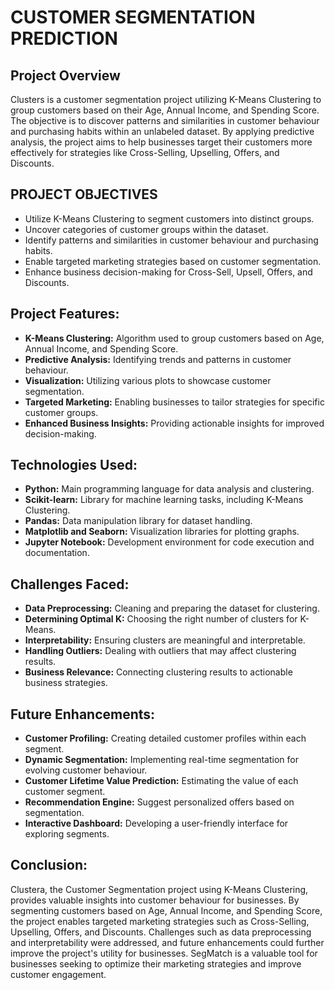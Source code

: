# CUSTOMER SEGMENTATION PREDICTION

## Project Overview
Clusters is a customer segmentation project utilizing K-Means Clustering to group customers based on their Age, Annual Income, and Spending Score. The objective is to discover patterns and similarities in customer behaviour and purchasing habits within an unlabeled dataset. By applying predictive analysis, the project aims to help businesses target their customers more effectively for strategies like Cross-Selling, Upselling, Offers, and Discounts.

## PROJECT OBJECTIVES
- Utilize K-Means Clustering to segment customers into distinct groups.
- Uncover categories of customer groups within the dataset.
- Identify patterns and similarities in customer behaviour and purchasing habits.
- Enable targeted marketing strategies based on customer segmentation.
- Enhance business decision-making for Cross-Sell, Upsell, Offers, and Discounts.

## Project Features:
- **K-Means Clustering:** Algorithm used to group customers based on Age, Annual Income, and Spending Score.
- **Predictive Analysis:** Identifying trends and patterns in customer behaviour.
- **Visualization:** Utilizing various plots to showcase customer segmentation.
- **Targeted Marketing:** Enabling businesses to tailor strategies for specific customer groups.
- **Enhanced Business Insights:** Providing actionable insights for improved decision-making.

## Technologies Used:
- **Python:** Main programming language for data analysis and clustering.
- **Scikit-learn:** Library for machine learning tasks, including K-Means Clustering.
- **Pandas:** Data manipulation library for dataset handling.
- **Matplotlib and Seaborn:** Visualization libraries for plotting graphs.
- **Jupyter Notebook:** Development environment for code execution and documentation.

## Challenges Faced:
- **Data Preprocessing:** Cleaning and preparing the dataset for clustering.
- **Determining Optimal K:** Choosing the right number of clusters for K-Means.
- **Interpretability:** Ensuring clusters are meaningful and interpretable.
- **Handling Outliers:** Dealing with outliers that may affect clustering results.
- **Business Relevance:** Connecting clustering results to actionable business strategies.

## Future Enhancements:
- **Customer Profiling:** Creating detailed customer profiles within each segment.
- **Dynamic Segmentation:** Implementing real-time segmentation for evolving customer behaviour.
- **Customer Lifetime Value Prediction:** Estimating the value of each customer segment.
- **Recommendation Engine:** Suggest personalized offers based on segmentation.
- **Interactive Dashboard:** Developing a user-friendly interface for exploring segments.

## Conclusion:
Clustera, the Customer Segmentation project using K-Means Clustering, provides valuable insights into customer behaviour for businesses. By segmenting customers based on Age, Annual Income, and Spending Score, the project enables targeted marketing strategies such as Cross-Selling, Upselling, Offers, and Discounts. Challenges such as data preprocessing and interpretability were addressed, and future enhancements could further improve the project's utility for businesses. SegMatch is a valuable tool for businesses seeking to optimize their marketing strategies and improve customer engagement.
